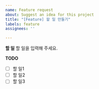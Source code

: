 ```yaml
---
name: Feature request
about: Suggest an idea for this project
title: "[Feature] 할 일 만들기"
labels: feature
assignees: ''

---
```


**할 일**
할 일을 입력해 주세요.

**TODO**
-[ ] 할 일1
-[ ] 할 일2
-[ ] 할 일3

